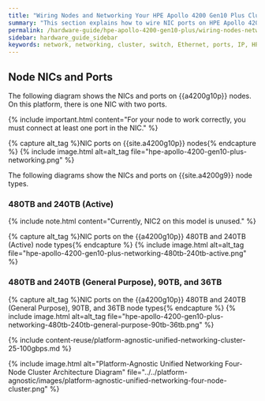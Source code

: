 ```yaml
---
title: "Wiring Nodes and Networking Your HPE Apollo 4200 Gen10 Plus Cluster"
summary: "This section explains how to wire NIC ports on HPE Apollo 4200 Gen10 Plus nodes and how to network a cluster."
permalink: /hardware-guide/hpe-apollo-4200-gen10-plus/wiring-nodes-networking-cluster.html
sidebar: hardware_guide_sidebar
keywords: network, networking, cluster, switch, Ethernet, ports, IP, HPE, Apollo 4200 Gen10 Plus
---
```


## Node NICs and Ports
The following diagram shows the NICs and ports on {{a4200g10p}} nodes. On this platform, there is one NIC with two ports.

{% include important.html content="For your node to work correctly, you must connect at least one port in the NIC." %}

{% capture alt_tag %}NIC ports on {{site.a4200g10p}} nodes{% endcapture %}
{% include image.html alt=alt_tag file="hpe-apollo-4200-gen10-plus-networking.png" %}

The following diagrams show the NICs and ports on {{site.a4200g9}} node types.

### 480TB and 240TB (Active)
{% include note.html content="Currently, NIC2 on this model is unused." %}

{% capture alt_tag %}NIC ports on the {{a4200g10p}} 480TB and 240TB (Active) node types{% endcapture %}
{% include image.html alt=alt_tag file="hpe-apollo-4200-gen10-plus-networking-480tb-240tb-active.png" %}

### 480TB and 240TB (General Purpose), 90TB, and 36TB
{% capture alt_tag %}NIC ports on the {{a4200g10p}} 480TB and 240TB (General Purpose), 90TB, and 36TB node types{% endcapture %}
{% include image.html alt=alt_tag file="hpe-apollo-4200-gen10-plus-networking-480tb-240tb-general-purpose-90tb-36tb.png" %}

{% include content-reuse/platform-agnostic-unified-networking-cluster-25-100gbps.md %}

{% include image.html alt="Platform-Agnostic Unified Networking Four-Node Cluster Architecture Diagram" file="../../platform-agnostic/images/platform-agnostic-unified-networking-four-node-cluster.png" %}
